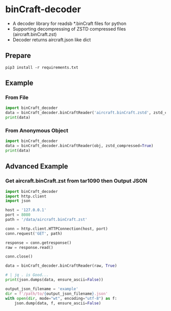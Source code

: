 # binCraft-decoder
- A decoder library for readsb *.binCraft files for python
- Supporting decompressing of ZSTD compressed files (aircraft.binCraft.zst)
- Decoder returns aircraft.json like dict

## Prepare
```
pip3 install -r requirements.txt
```

## Example
### From File
```python
import binCraft_decoder
data = binCraft_decoder.binCraftReader('aircraft.binCraft.zstd', zstd_compressed=True)
print(data)
```
### From Anonymous Object
```python
import binCraft_decoder
data = binCraft_decoder.binCraftReader(obj, zstd_compressed=True)
print(data)
```

## Advanced Example
### Get aircraft.binCraft.zst from tar1090 then Output JSON
```python
import binCraft_decoder
import http.client
import json

host = '127.0.0.1'
port = 8080
path = '/data/aircraft.binCraft.zst'

conn = http.client.HTTPConnection(host, port)
conn.request('GET', path)

response = conn.getresponse()
raw = response.read()

conn.close()

data = binCraft_decoder.binCraftReader(raw, True)

# | jq . is Good...
print(json.dumps(data, ensure_ascii=False))

output_json_filename = 'example'
dir = f'/path/to/{output_json_filename}.json'
with open(dir, mode="wt", encoding="utf-8") as f:
    json.dump(data, f, ensure_ascii=False)
``` 
